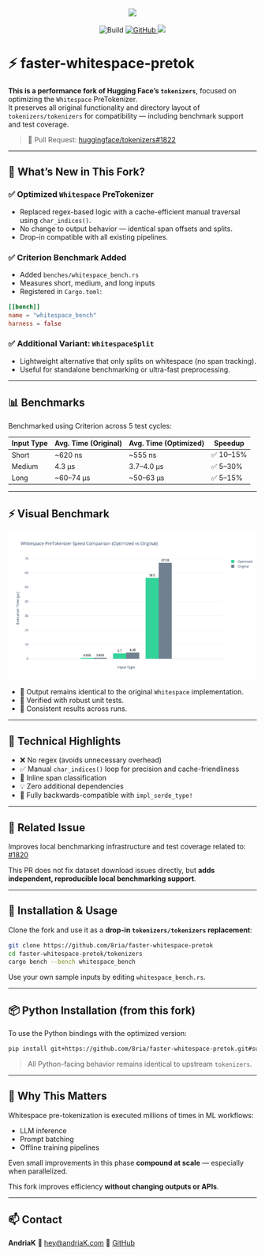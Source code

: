 <p align="center">
    <br>
    <img src="https://huggingface.co/landing/assets/tokenizers/tokenizers-logo.png" width="600"/>
    <br>
</p>

<p align="center">
    <img alt="Build" src="https://github.com/huggingface/tokenizers/workflows/Rust/badge.svg">
    <a href="https://github.com/huggingface/tokenizers/blob/main/LICENSE">
        <img alt="GitHub" src="https://img.shields.io/github/license/huggingface/tokenizers.svg?color=blue&cachedrop">
    </a>
    <a href="https://pepy.tech/project/tokenizers">
        <img src="https://pepy.tech/badge/tokenizers/week" />
    </a>
</p>

# ⚡ faster-whitespace-pretok

**This is a performance fork of Hugging Face’s `tokenizers`**, focused on optimizing the `Whitespace` PreTokenizer.  
It preserves all original functionality and directory layout of `tokenizers/tokenizers` for compatibility — including benchmark support and test coverage.

> 🔧 Pull Request: [huggingface/tokenizers#1822](https://github.com/huggingface/tokenizers/pull/1822)

---

## 🚀 What’s New in This Fork?

### ✅ Optimized `Whitespace` PreTokenizer
- Replaced regex-based logic with a cache-efficient manual traversal using `char_indices()`.
- No change to output behavior — identical span offsets and splits.
- Drop-in compatible with all existing pipelines.

### ✅ Criterion Benchmark Added
- Added `benches/whitespace_bench.rs`
- Measures short, medium, and long inputs
- Registered in `Cargo.toml`:

```toml
[[bench]]
name = "whitespace_bench"
harness = false
```

### ✅ Additional Variant: `WhitespaceSplit`

* Lightweight alternative that only splits on whitespace (no span tracking).
* Useful for standalone benchmarking or ultra-fast preprocessing.

---

## 📊 Benchmarks

Benchmarked using Criterion across 5 test cycles:

| Input Type | Avg. Time (Original) | Avg. Time (Optimized) | Speedup  |
| ---------- | -------------------- | --------------------- | -------- |
| Short      | \~620 ns             | \~555 ns              | ✅ 10–15% |
| Medium     | 4.3 µs               | 3.7–4.0 µs            | ✅ 5–30%  |
| Long       | \~60–74 µs           | \~50–63 µs            | ✅ 5–15%  |

---

## ⚡ Visual Benchmark
![Whitespace PreTokenizer Benchmark Results](comparison.png)

* 🔬 Output remains identical to the original `Whitespace` implementation.
* 🧪 Verified with robust unit tests.
* 🔁 Consistent results across runs.

---

## 🧠 Technical Highlights

* ❌ No regex (avoids unnecessary overhead)
* ✅ Manual `char_indices()` loop for precision and cache-friendliness
* 🧠 Inline span classification
* 💡 Zero additional dependencies
* 🔄 Fully backwards-compatible with `impl_serde_type!`

---

## 📎 Related Issue

Improves local benchmarking infrastructure and test coverage related to:
[#1820](https://github.com/huggingface/tokenizers/issues/1820)

This PR does not fix dataset download issues directly, but **adds independent, reproducible local benchmarking support**.

---

## 🔧 Installation & Usage

Clone the fork and use it as a **drop-in `tokenizers/tokenizers` replacement**:

```bash
git clone https://github.com/8ria/faster-whitespace-pretok
cd faster-whitespace-pretok/tokenizers
cargo bench --bench whitespace_bench
```

Use your own sample inputs by editing `whitespace_bench.rs`.

---

## 📦 Python Installation (from this fork)

To use the Python bindings with the optimized version:

```bash
pip install git+https://github.com/8ria/faster-whitespace-pretok.git#subdirectory=bindings/python
```

> All Python-facing behavior remains identical to upstream `tokenizers`.

---

## 🙌 Why This Matters

Whitespace pre-tokenization is executed millions of times in ML workflows:

* LLM inference
* Prompt batching
* Offline training pipelines

Even small improvements in this phase **compound at scale** — especially when parallelized.

This fork improves efficiency **without changing outputs or APIs**.

---

## 📫 Contact

**AndriaK**
📧 [hey@andriaK.com](mailto:hey@andriaK.com)
🔗 [GitHub](https://github.com/8ria)
